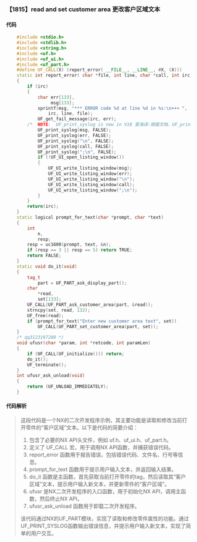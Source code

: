 ### 【1815】read and set customer area 更改客户区域文本

#### 代码

```cpp
    #include <stdio.h>  
    #include <stdlib.h>  
    #include <string.h>  
    #include <uf.h>  
    #include <uf_ui.h>  
    #include <uf_part.h>  
    #define UF_CALL(X) (report_error( __FILE__, __LINE__, #X, (X)))  
    static int report_error( char *file, int line, char *call, int irc)  
    {  
        if (irc)  
        {  
            char err[133],  
                 msg[133];  
            sprintf(msg, "*** ERROR code %d at line %d in %s:\n+++ ",  
                irc, line, file);  
            UF_get_fail_message(irc, err);  
        /*  NOTE:  UF_print_syslog is new in V18 里海译:根据文档，UF_print_syslog 是 V18 中的新功能。 */  
            UF_print_syslog(msg, FALSE);  
            UF_print_syslog(err, FALSE);  
            UF_print_syslog("\n", FALSE);  
            UF_print_syslog(call, FALSE);  
            UF_print_syslog(";\n", FALSE);  
            if (!UF_UI_open_listing_window())  
            {  
                UF_UI_write_listing_window(msg);  
                UF_UI_write_listing_window(err);  
                UF_UI_write_listing_window("\n");  
                UF_UI_write_listing_window(call);  
                UF_UI_write_listing_window(";\n");  
            }  
        }  
        return(irc);  
    }  
    static logical prompt_for_text(char *prompt, char *text)  
    {  
        int  
            n,  
            resp;  
        resp = uc1600(prompt, text, &n);  
        if (resp == 3 || resp == 5) return TRUE;  
        return FALSE;  
    }  
    static void do_it(void)  
    {  
        tag_t  
            part = UF_PART_ask_display_part();  
        char  
            *read,  
            set[133];  
        UF_CALL(UF_PART_ask_customer_area(part, &read));  
        strncpy(set, read, 132);  
        UF_free(read);  
        if (prompt_for_text("Enter new customer area text", set))  
            UF_CALL(UF_PART_set_customer_area(part, set));  
    }  
    /* qq3123197280 */  
    void ufusr(char *param, int *retcode, int paramLen)  
    {  
        if (UF_CALL(UF_initialize())) return;  
        do_it();  
        UF_terminate();  
    }  
    int ufusr_ask_unload(void)  
    {  
        return (UF_UNLOAD_IMMEDIATELY);  
    }

```

#### 代码解析

> 这段代码是一个NX的二次开发程序示例，其主要功能是读取和修改当前打开零件的“客户区域”文本。以下是代码的简要介绍：
>
> 1. 包含了必要的NX API头文件，例如 uf.h、uf_ui.h、uf_part.h。
> 2. 定义了 UF_CALL 宏，用于调用NX API函数，并捕获错误代码。
> 3. report_error 函数用于报告错误，包括错误代码、文件名、行号等信息。
> 4. prompt_for_text 函数用于提示用户输入文本，并返回输入结果。
> 5. do_it 函数是主函数，首先获取当前打开零件的tag，然后读取其“客户区域”文本，提示用户输入新文本，并更新零件的“客户区域”。
> 6. ufusr 是NX二次开发程序的入口函数，用于初始化NX API，调用主函数，然后终止NX API。
> 7. ufusr_ask_unload 函数用于卸载二次开发程序。
>
> 该代码通过NX的UF_PART模块，实现了读取和修改零件属性的功能。通过UF_PRINT_SYSLOG函数输出错误信息，并提示用户输入新文本，实现了简单的用户交互。
>
